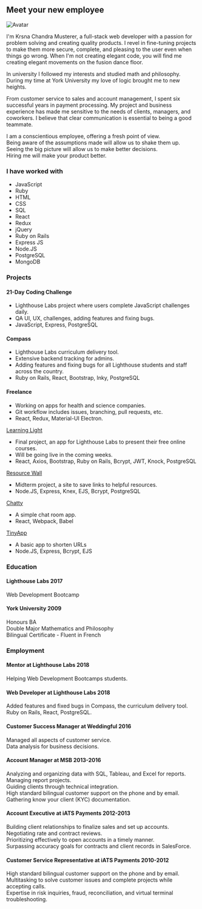 ## Meet your new employee

![Avatar](https://avatars2.githubusercontent.com/u/23459400?s=400&u=f087a447964e53ef59728861e3de4415104a3007&v=4)

I'm Krsna Chandra Musterer, a full-stack web developer with a passion for problem solving and creating quality products. I revel in fine-tuning projects to make them more secure, complete, and pleasing to the user even when things go wrong. When I'm not creating elegant code, you will find me creating elegant movements on the fusion dance floor.

In university I followed my interests and studied math and philosophy. During my time at York University my love of logic brought me to new heights.

From customer service to sales and account management, I spent six successful years in payment processing. My project and business experience has made me sensitive to the needs of clients, managers, and coworkers. I believe that clear communication is essential to being a good teammate.

I am a conscientious employee, offering a fresh point of view.  
Being aware of the assumptions made will allow us to shake them up.  
Seeing the big picture will allow us to make better decisions.  
Hiring me will make your product better.

### I have worked with

- JavaScript
- Ruby
- HTML
- CSS
- SQL
- React
- Redux
- jQuery
- Ruby on Rails
- Express JS
- Node.JS
- PostgreSQL
- MongoDB

### Projects

#### 21-Day Coding Challenge
- Lighthouse Labs project where users complete JavaScript challenges daily.
- QA UI, UX, challenges, adding features and fixing bugs.
- JavaScript, Express, PostgreSQL

#### Compass
- Lighthouse Labs curriculum delivery tool.
- Extensive backend tracking for admins.
- Adding features and fixing bugs for all Lighthouse students and staff across the country.
- Ruby on Rails, React, Bootstrap, Inky, PostgreSQL

#### Freelance	
- Working on apps for health and science companies.
- Git workflow includes issues, branching, pull requests, etc.
- React, Redux, Material-UI Electron.

[Learning Light](https://github.com/krsnachandra/learning-light)
- Final project, an app for Lighthouse Labs to present their free online courses.
- Will be going live in the coming weeks.
- React, Axios, Bootstrap, Ruby on Rails, Bcrypt, JWT, Knock, PostgreSQL

[Resource Wall](https://github.com/krsnachandra/resourcewall)
- Midterm project, a site to save links to helpful resources.
- Node.JS, Express, Knex, EJS, Bcrypt, PostgreSQL

[Chatty](https://github.com/krsnachandra/chatty)
- A simple chat room app.
- React, Webpack, Babel

[TinyApp](https://github.com/krsnachandra/tinyapp)
- A basic app to shorten URLs
- Node.JS, Express, Bcrypt, EJS

### Education

#### Lighthouse Labs 2017
Web Development Bootcamp

#### York University 2009
Honours BA  
Double Major Mathematics and Philosophy  
Bilingual Certificate - Fluent in French

### Employment

#### Mentor at Lighthouse Labs 2018
Helping Web Development Bootcamps students.

#### Web Developer at Lighthouse Labs 2018
Added features and fixed bugs in Compass, the curriculum delivery tool.  
Ruby on Rails, React, PostgreSQL.

#### Customer Success Manager at Weddingful 2016
Managed all aspects of customer service.  
Data analysis for business decisions.

#### Account Manager at MSB 2013-2016
Analyzing and organizing data with SQL, Tableau, and Excel for reports.  
Managing report projects.  
Guiding clients through technical integration.  
High standard bilingual customer support on the phone and by email.  
Gathering know your client (KYC) documentation.

#### Account Executive at iATS Payments 2012-2013
Building client relationships to finalize sales and set up accounts.  
Negotiating rate and contract reviews.  
Prioritizing effectively to open accounts in a timely manner.  
Surpassing accuracy goals for contracts and client records in SalesForce.

#### Customer Service Representative at iATS Payments 2010-2012
High standard bilingual customer support on the phone and by email.  
Multitasking to solve customer issues and complete projects while accepting calls.  
Expertise in risk inquiries, fraud, reconciliation, and virtual terminal troubleshooting.
